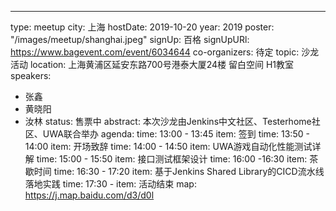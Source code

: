 ---
type: meetup
city: 上海
hostDate: 2019-10-20
year: 2019
poster: "/images/meetup/shanghai.jpeg"
signUp: 百格
signUpURl: https://www.bagevent.com/event/6034644
co-organizers: 待定
topic: 沙龙活动
location: 上海黄浦区延安东路700号港泰大厦24楼 留白空间 H1教室
speakers:
- 张鑫
- 黄晓阳
- 汝林
status: 售票中
abstract: 本次沙龙由Jenkins中文社区、Testerhome社区、UWA联合举办
agenda:
    time: 13:00 - 13:45
    item: 签到
    time: 13:50 - 14:00
    item: 开场致辞
    time: 14:00 - 14:50
    item: UWA游戏自动化性能测试详解
    time: 15:00 - 15:50
    item: 接口测试框架设计
    time: 16:00 -16:30
    item: 茶歇时间
    time: 16:30 - 17:20
    item: 基于Jenkins Shared Library的CICD流水线落地实践
    time: 17:30 -
    item: 活动结束
map: https://j.map.baidu.com/d3/d0l
